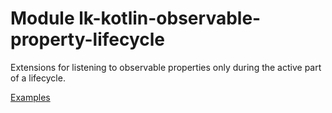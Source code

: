 # Module lk-kotlin-observable-property-lifecycle

Extensions for listening to observable properties only during the active part of a lifecycle.

[Examples](src/test/kotlin/lk/kotlin/observable/property/lifecycle/example)